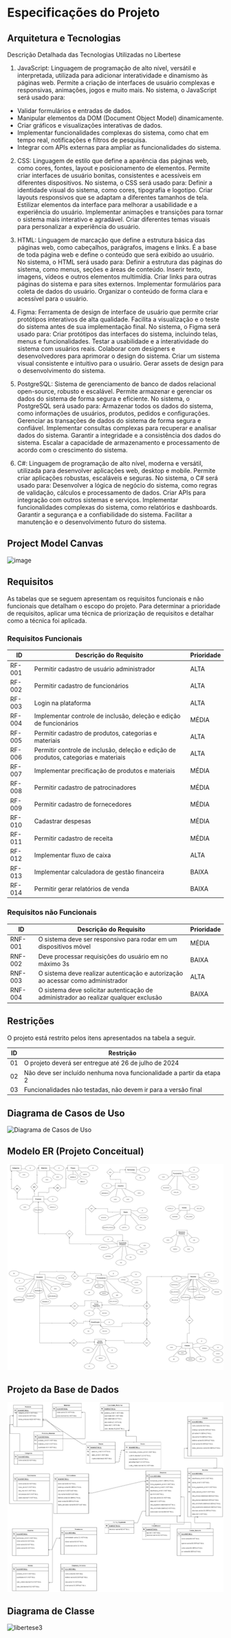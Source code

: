 # Especificações do Projeto

## Arquitetura e Tecnologias

Descrição Detalhada das Tecnologias Utilizadas no Libertese

1. JavaScript:
Linguagem de programação de alto nível, versátil e interpretada, utilizada para adicionar interatividade e dinamismo às páginas web.
Permite a criação de interfaces de usuário complexas e responsivas, animações, jogos e muito mais.
No sistema, o JavaScript será usado para:
- Validar formulários e entradas de dados.
- Manipular elementos da DOM (Document Object Model) dinamicamente.
- Criar gráficos e visualizações interativas de dados.
- Implementar funcionalidades complexas do sistema, como chat em tempo real, notificações e filtros de pesquisa.
- Integrar com APIs externas para ampliar as funcionalidades do sistema.

2. CSS:
Linguagem de estilo que define a aparência das páginas web, como cores, fontes, layout e posicionamento de elementos.
Permite criar interfaces de usuário bonitas, consistentes e acessíveis em diferentes dispositivos.
No sistema, o CSS será usado para:
Definir a identidade visual do sistema, como cores, tipografia e logotipo.
Criar layouts responsivos que se adaptam a diferentes tamanhos de tela.
Estilizar elementos da interface para melhorar a usabilidade e a experiência do usuário.
Implementar animações e transições para tornar o sistema mais interativo e agradável.
Criar diferentes temas visuais para personalizar a experiência do usuário.

3. HTML:
Linguagem de marcação que define a estrutura básica das páginas web, como cabeçalhos, parágrafos, imagens e links.
É a base de toda página web e define o conteúdo que será exibido ao usuário.
No sistema, o HTML será usado para:
Definir a estrutura das páginas do sistema, como menus, seções e áreas de conteúdo.
Inserir texto, imagens, vídeos e outros elementos multimídia.
Criar links para outras páginas do sistema e para sites externos.
Implementar formulários para coleta de dados do usuário.
Organizar o conteúdo de forma clara e acessível para o usuário.

4. Figma:
Ferramenta de design de interface de usuário que permite criar protótipos interativos de alta qualidade.
Facilita a visualização e o teste do sistema antes de sua implementação final.
No sistema, o Figma será usado para:
Criar protótipos das interfaces do sistema, incluindo telas, menus e funcionalidades.
Testar a usabilidade e a interatividade do sistema com usuários reais.
Colaborar com designers e desenvolvedores para aprimorar o design do sistema.
Criar um sistema visual consistente e intuitivo para o usuário.
Gerar assets de design para o desenvolvimento do sistema.

5. PostgreSQL:
Sistema de gerenciamento de banco de dados relacional open-source, robusto e escalável.
Permite armazenar e gerenciar os dados do sistema de forma segura e eficiente.
No sistema, o PostgreSQL será usado para:
Armazenar todos os dados do sistema, como informações de usuários, produtos, pedidos e configurações.
Gerenciar as transações de dados do sistema de forma segura e confiável.
Implementar consultas complexas para recuperar e analisar dados do sistema.
Garantir a integridade e a consistência dos dados do sistema.
Escalar a capacidade de armazenamento e processamento de acordo com o crescimento do sistema.

6. C#:
Linguagem de programação de alto nível, moderna e versátil, utilizada para desenvolver aplicações web, desktop e mobile.
Permite criar aplicações robustas, escaláveis e seguras.
No sistema, o C# será usado para:
Desenvolver a lógica de negócio do sistema, como regras de validação, cálculos e processamento de dados.
Criar APIs para integração com outros sistemas e serviços.
Implementar funcionalidades complexas do sistema, como relatórios e dashboards.
Garantir a segurança e a confiabilidade do sistema.
Facilitar a manutenção e o desenvolvimento futuro do sistema.



## Project Model Canvas

![image](https://github.com/ICEI-PUC-Minas-PMV-ADS/pmv-ads-2024-1-e5-proj-empext-t1-libertese/assets/60409021/b274fdfd-8fdb-4b8e-84f1-e1d01c3a56ab)

## Requisitos

As tabelas que se seguem apresentam os requisitos funcionais e não funcionais que detalham o escopo do projeto. Para determinar a prioridade de requisitos, aplicar uma técnica de priorização de requisitos e detalhar como a técnica foi aplicada.

### Requisitos Funcionais

|ID    | Descrição do Requisito  | Prioridade |
|------|-----------------------------------------|----|
|RF-001| Permitir cadastro de usuário administrador  | ALTA | 
|RF-002| Permitir cadastro de funcionários  | ALTA |
|RF-003| Login na plataforma  | ALTA |
|RF-004| Implementar controle de inclusão, deleção e edição de funcionários  | MÉDIA |
|RF-005| Permitir cadastro de produtos, categorias e materiais  | ALTA |
|RF-006| Permitir controle de inclusão, deleção e edição de produtos, categorias e materiais| ALTA |
|RF-007| Implementar precificação de produtos e materiais | MÉDIA |
|RF-008| Permitir cadastro de patrocinadores | MÉDIA |
|RF-009| Permitir cadastro de fornecedores | MÉDIA |
|RF-010| Cadastrar despesas | MÉDIA |
|RF-011| Permitir cadastro de receita | MÉDIA |
|RF-012| Implementar fluxo de caixa  | ALTA |
|RF-013| Implementar calculadora de gestão financeira | BAIXA |
|RF-014| Permitir gerar relatórios de venda |  BAIXA | 

### Requisitos não Funcionais

|ID     | Descrição do Requisito  |Prioridade |
|-------|-------------------------|----|
|RNF-001| O sistema deve ser responsivo para rodar em um dispositivos móvel | MÉDIA | 
|RNF-002| Deve processar requisições do usuário em no máximo 3s |  BAIXA | 
|RNF-003| O sistema deve realizar autenticação e autorização ao acessar como administrador | ALTA | 
|RNF-004| O sistema deve solicitar autenticação de administrador ao realizar qualquer exclusão |  BAIXA | 


## Restrições

O projeto está restrito pelos itens apresentados na tabela a seguir.

|ID| Restrição                                             |
|--|-------------------------------------------------------|
|01| O projeto deverá ser entregue até 26 de julho de 2024 |
|02| Não deve ser incluído nenhuma nova funcionalidade a partir da etapa 2 |
|03| Funcionalidades não testadas, não devem ir para a versão final |


## Diagrama de Casos de Uso
![Diagrama de Casos de Uso](https://github.com/ICEI-PUC-Minas-PMV-ADS/pmv-ads-2024-1-e5-proj-empext-t1-libertese/assets/86004024/ada7e19e-022d-4f29-8a8d-9f2f00f456c1)

## Modelo ER (Projeto Conceitual)

![Modelo ER - MER](https://raw.githubusercontent.com/ICEI-PUC-Minas-PMV-ADS/pmv-ads-2024-1-e5-proj-empext-t1-libertese/main/documentos/img/MER_Libertese.jpg)

## Projeto da Base de Dados

![Diagrama Base de Dados - DER](https://raw.githubusercontent.com/ICEI-PUC-Minas-PMV-ADS/pmv-ads-2024-1-e5-proj-empext-t1-libertese/main/documentos/img/DER%20_LIbertese.jpg)

## Diagrama de Classe

![libertese3](https://github.com/ICEI-PUC-Minas-PMV-ADS/pmv-ads-2024-1-e5-proj-empext-t1-libertese/assets/103225367/51c20fa7-9d13-47d2-821a-c04cc4fbfc4b)




